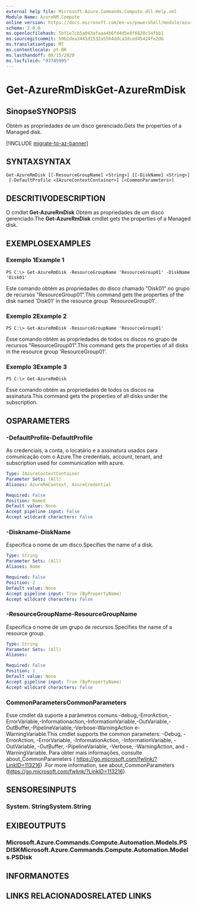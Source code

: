 ```yaml
---
external help file: Microsoft.Azure.Commands.Compute.dll-Help.xml
Module Name: AzureRM.Compute
online version: https://docs.microsoft.com/en-us/powershell/module/azurerm.compute/get-azurermdisk
schema: 2.0.0
ms.openlocfilehash: 5bf1e7cb5a043afaaa4b6fd4d5e8f6820c14fbb1
ms.sourcegitcommit: b9b2dea3441d1532a5564ddca3dced45424fe2d6
ms.translationtype: MT
ms.contentlocale: pt-BR
ms.lasthandoff: 08/15/2020
ms.locfileid: "93785995"
---
```

# <span data-ttu-id="0d175-101">Get-AzureRmDisk</span><span class="sxs-lookup"><span data-stu-id="0d175-101">Get-AzureRmDisk</span></span>

## <span data-ttu-id="0d175-102">Sinopse</span><span class="sxs-lookup"><span data-stu-id="0d175-102">SYNOPSIS</span></span>
<span data-ttu-id="0d175-103">Obtém as propriedades de um disco gerenciado.</span><span class="sxs-lookup"><span data-stu-id="0d175-103">Gets the properties of a Managed disk.</span></span>

[!INCLUDE [migrate-to-az-banner](../../includes/migrate-to-az-banner.md)]

## <span data-ttu-id="0d175-104">SYNTAX</span><span class="sxs-lookup"><span data-stu-id="0d175-104">SYNTAX</span></span>

```
Get-AzureRmDisk [[-ResourceGroupName] <String>] [[-DiskName] <String>]
 [-DefaultProfile <IAzureContextContainer>] [<CommonParameters>]
```

## <span data-ttu-id="0d175-105">DESCRITIVO</span><span class="sxs-lookup"><span data-stu-id="0d175-105">DESCRIPTION</span></span>
<span data-ttu-id="0d175-106">O cmdlet **Get-AzureRmDisk** Obtém as propriedades de um disco gerenciado.</span><span class="sxs-lookup"><span data-stu-id="0d175-106">The **Get-AzureRmDisk** cmdlet gets the properties of a Managed disk.</span></span>

## <span data-ttu-id="0d175-107">EXEMPLOS</span><span class="sxs-lookup"><span data-stu-id="0d175-107">EXAMPLES</span></span>

### <span data-ttu-id="0d175-108">Exemplo 1</span><span class="sxs-lookup"><span data-stu-id="0d175-108">Example 1</span></span>
```
PS C:\> Get-AzureRmDisk -ResourceGroupName 'ResourceGroup01' -DiskName 'Disk01'
```

<span data-ttu-id="0d175-109">Este comando obtém as propriedades do disco chamado "Disk01" no grupo de recursos "ResourceGroup01".</span><span class="sxs-lookup"><span data-stu-id="0d175-109">This command gets the properties of the disk named 'Disk01' in the resource group 'ResourceGroup01'.</span></span>

### <span data-ttu-id="0d175-110">Exemplo 2</span><span class="sxs-lookup"><span data-stu-id="0d175-110">Example 2</span></span>
```
PS C:\> Get-AzureRmDisk -ResourceGroupName 'ResourceGroup01'
```

<span data-ttu-id="0d175-111">Esse comando obtém as propriedades de todos os discos no grupo de recursos "ResourceGroup01".</span><span class="sxs-lookup"><span data-stu-id="0d175-111">This command gets the properties of all disks in the resource group 'ResourceGroup01'.</span></span>

### <span data-ttu-id="0d175-112">Exemplo 3</span><span class="sxs-lookup"><span data-stu-id="0d175-112">Example 3</span></span>
```
PS C:\> Get-AzureRmDisk
```

<span data-ttu-id="0d175-113">Esse comando obtém as propriedades de todos os discos na assinatura.</span><span class="sxs-lookup"><span data-stu-id="0d175-113">This command gets the properties of all disks under the subscription.</span></span>

## <span data-ttu-id="0d175-114">OS</span><span class="sxs-lookup"><span data-stu-id="0d175-114">PARAMETERS</span></span>

### <span data-ttu-id="0d175-115">-DefaultProfile</span><span class="sxs-lookup"><span data-stu-id="0d175-115">-DefaultProfile</span></span>
<span data-ttu-id="0d175-116">As credenciais, a conta, o locatário e a assinatura usados para comunicação com o Azure.</span><span class="sxs-lookup"><span data-stu-id="0d175-116">The credentials, account, tenant, and subscription used for communication with azure.</span></span>

```yaml
Type: IAzureContextContainer
Parameter Sets: (All)
Aliases: AzureRmContext, AzureCredential

Required: False
Position: Named
Default value: None
Accept pipeline input: False
Accept wildcard characters: False
```

### <span data-ttu-id="0d175-117">-Diskname</span><span class="sxs-lookup"><span data-stu-id="0d175-117">-DiskName</span></span>
<span data-ttu-id="0d175-118">Especifica o nome de um disco.</span><span class="sxs-lookup"><span data-stu-id="0d175-118">Specifies the name of a disk.</span></span>

```yaml
Type: String
Parameter Sets: (All)
Aliases: Name

Required: False
Position: 2
Default value: None
Accept pipeline input: True (ByPropertyName)
Accept wildcard characters: False
```

### <span data-ttu-id="0d175-119">-ResourceGroupName</span><span class="sxs-lookup"><span data-stu-id="0d175-119">-ResourceGroupName</span></span>
<span data-ttu-id="0d175-120">Especifica o nome de um grupo de recursos.</span><span class="sxs-lookup"><span data-stu-id="0d175-120">Specifies the name of a resource group.</span></span>

```yaml
Type: String
Parameter Sets: (All)
Aliases: 

Required: False
Position: 1
Default value: None
Accept pipeline input: True (ByPropertyName)
Accept wildcard characters: False
```

### <span data-ttu-id="0d175-121">CommonParameters</span><span class="sxs-lookup"><span data-stu-id="0d175-121">CommonParameters</span></span>
<span data-ttu-id="0d175-122">Esse cmdlet dá suporte a parâmetros comuns:-debug,-ErrorAction,-ErrorVariable,-Informationaction,-InformationVariable,-OutVariable,-OutBuffer,-PipelineVariable,-Verbose-WarningAction e-WarningVariable.</span><span class="sxs-lookup"><span data-stu-id="0d175-122">This cmdlet supports the common parameters: -Debug, -ErrorAction, -ErrorVariable, -InformationAction, -InformationVariable, -OutVariable, -OutBuffer, -PipelineVariable, -Verbose, -WarningAction, and -WarningVariable.</span></span> <span data-ttu-id="0d175-123">Para obter mais informações, consulte about_CommonParameters ( https://go.microsoft.com/fwlink/?LinkID=113216) .</span><span class="sxs-lookup"><span data-stu-id="0d175-123">For more information, see about_CommonParameters (https://go.microsoft.com/fwlink/?LinkID=113216).</span></span>

## <span data-ttu-id="0d175-124">SENSORES</span><span class="sxs-lookup"><span data-stu-id="0d175-124">INPUTS</span></span>

### <span data-ttu-id="0d175-125">System. String</span><span class="sxs-lookup"><span data-stu-id="0d175-125">System.String</span></span>

## <span data-ttu-id="0d175-126">EXIBE</span><span class="sxs-lookup"><span data-stu-id="0d175-126">OUTPUTS</span></span>

### <span data-ttu-id="0d175-127">Microsoft.Azure.Commands.Compute.Automation.Models.PSDISK</span><span class="sxs-lookup"><span data-stu-id="0d175-127">Microsoft.Azure.Commands.Compute.Automation.Models.PSDisk</span></span>

## <span data-ttu-id="0d175-128">INFORMA</span><span class="sxs-lookup"><span data-stu-id="0d175-128">NOTES</span></span>

## <span data-ttu-id="0d175-129">LINKS RELACIONADOS</span><span class="sxs-lookup"><span data-stu-id="0d175-129">RELATED LINKS</span></span>

